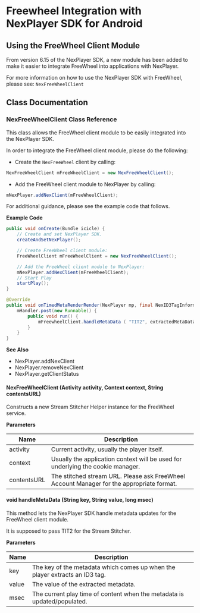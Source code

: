 # Freewheel Integration with NexPlayer SDK for Android

## Using the FreeWheel Client Module

From version 6.15 of the NexPlayer SDK, a new module has been added to make it easier to integrate FreeWheel into applications with NexPlayer.

For more information on how to use the NexPlayer SDK with FreeWheel, please see: `NexFreeWheelClient` 

## Class Documentation

### NexFreeWheelClient Class Reference

This class allows the FreeWheel client module to be easily integrated into the NexPlayer SDK.

In order to integrate the FreeWheel client module, please do the following:

- Create the `NexFreeWheel` client by calling:

 ```java
NexFreeWheelClient mFreeWheelClient = new NexFreeWheelClient();
```

- Add the FreeWheel client module to NexPlayer by calling:

 ```java
mNexPlayer.addNexClient(mFreeWheelClient);
```

For additional guidance, please see the example code that follows.

**Example Code**

```java
public void onCreate(Bundle icicle) {
	// Create and set NexPlayer SDK.
	createAndSetNexPlayer(); 

	// Create FreeWheel client module:
	FreeWheelClient mFreeWheelClient = new NexFreeWheelClient();

	// Add the FreeWheel client module to NexPlayer:
	mNexPlayer.addNexClient(mFreeWheelClient);
	// Start Play
	startPlay();
}

@Override
public void onTimedMetaRenderRender(NexPlayer mp, final NexID3TagInformation TimedMeta) {
	mHandler.post(new Runnable() {
		public void run() {
			mFreewheelClient.handleMetaData ( "TIT2", extractedMetaData, currentTime );
		}
	}
}
```

**See Also**

- NexPlayer.addNexClient
- NexPlayer.removeNexClient
- NexPlayer.getClientStatus


#### NexFreeWheelClient (Activity activity, Context context, String contentsURL)

Constructs a new Stream Stitcher Helper instance for the FreeWheel service.

**Parameters**

| Name  | Description  | 
|---|---|
|activity| Current activity, usually the player itself.|
|context| Usually the application context will be used for underlying the cookie manager.|
|contentsURL| The stitched stream URL. Please ask FreeWheel Account Manager for the appropriate format.|


#### void handleMetaData (String key, String value, long msec)

This method lets the NexPlayer SDK handle metadata updates for the FreeWheel client module.

It is supposed to pass TIT2 for the Stream Stitcher.

**Parameters**

| Name  | Description  | 
|---|---|
|key |The key of the metadata which comes up when the player extracts an ID3 tag.|
|value| The value of the extracted metadata.|
|msec |The current play time of content when the metadata is updated/populated.|


